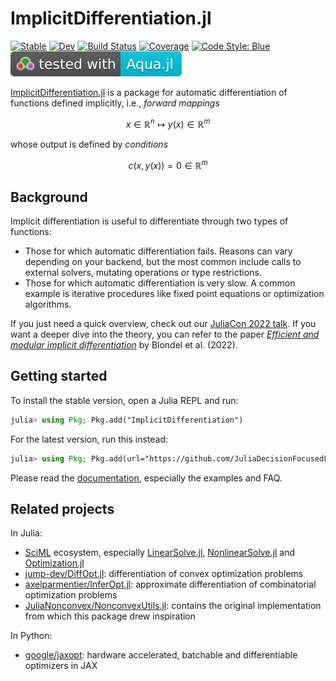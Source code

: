 # ImplicitDifferentiation.jl

[![Stable](https://img.shields.io/badge/docs-stable-blue.svg)](https://JuliaDecisionFocusedLearning.github.io/ImplicitDifferentiation.jl/stable/)
[![Dev](https://img.shields.io/badge/docs-dev-blue.svg)](https://JuliaDecisionFocusedLearning.github.io/ImplicitDifferentiation.jl/dev/)
[![Build Status](https://github.com/JuliaDecisionFocusedLearning/ImplicitDifferentiation.jl/actions/workflows/CI.yml/badge.svg?branch=main)](https://github.com/JuliaDecisionFocusedLearning/ImplicitDifferentiation.jl/actions/workflows/CI.yml?query=branch%3Amain)
[![Coverage](https://codecov.io/gh/JuliaDecisionFocusedLearning/ImplicitDifferentiation.jl/branch/main/graph/badge.svg)](https://app.codecov.io/gh/JuliaDecisionFocusedLearning/ImplicitDifferentiation.jl)
[![Code Style: Blue](https://img.shields.io/badge/code%20style-blue-4495d1.svg)](https://github.com/invenia/BlueStyle)
[![Aqua QA](https://raw.githubusercontent.com/JuliaTesting/Aqua.jl/master/badge.svg)](https://github.com/JuliaTesting/Aqua.jl)

[ImplicitDifferentiation.jl](https://github.com/JuliaDecisionFocusedLearning/ImplicitDifferentiation.jl) is a package for automatic differentiation of functions defined implicitly, i.e., _forward mappings_

```math
x \in \mathbb{R}^n \longmapsto y(x) \in \mathbb{R}^m
```

whose output is defined by _conditions_

```math
c(x,y(x)) = 0 \in \mathbb{R}^m
```

## Background

Implicit differentiation is useful to differentiate through two types of functions:

- Those for which automatic differentiation fails. Reasons can vary depending on your backend, but the most common include calls to external solvers, mutating operations or type restrictions.
- Those for which automatic differentiation is very slow. A common example is iterative procedures like fixed point equations or optimization algorithms.

If you just need a quick overview, check out our [JuliaCon 2022 talk](https://www.youtube.com/watch?v=TkVDcujVNJ4&feature=youtu.be).
If you want a deeper dive into the theory, you can refer to the paper [_Efficient and modular implicit differentiation_](https://papers.nips.cc/paper_files/paper/2022/hash/228b9279ecf9bbafe582406850c57115-Abstract-Conference.html) by Blondel et al. (2022).

## Getting started

To install the stable version, open a Julia REPL and run:

```julia
julia> using Pkg; Pkg.add("ImplicitDifferentiation")
```

For the latest version, run this instead:

```julia
julia> using Pkg; Pkg.add(url="https://github.com/JuliaDecisionFocusedLearning/ImplicitDifferentiation.jl")
```

Please read the [documentation](https://JuliaDecisionFocusedLearning.github.io/ImplicitDifferentiation.jl/stable/), especially the examples and FAQ.

## Related projects

In Julia:

- [SciML](https://sciml.ai/) ecosystem, especially [LinearSolve.jl](https://github.com/SciML/LinearSolve.jl), [NonlinearSolve.jl](https://github.com/SciML/NonlinearSolve.jl) and [Optimization.jl](https://github.com/SciML/Optimization.jl)
- [jump-dev/DiffOpt.jl](https://github.com/jump-dev/DiffOpt.jl): differentiation of convex optimization problems
- [axelparmentier/InferOpt.jl](https://github.com/axelparmentier/InferOpt.jl): approximate differentiation of combinatorial optimization problems
- [JuliaNonconvex/NonconvexUtils.jl](https://github.com/JuliaNonconvex/NonconvexUtils.jl): contains the original implementation from which this package drew inspiration

In Python:

- [google/jaxopt](https://github.com/google/jaxopt): hardware accelerated, batchable and differentiable optimizers in JAX